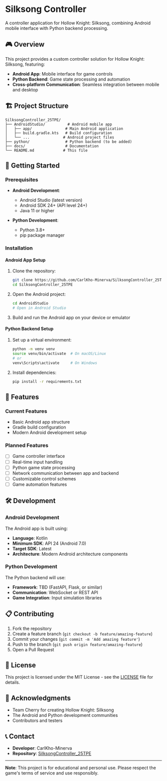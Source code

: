 # Silksong Controller

A controller application for Hollow Knight: Silksong, combining Android mobile interface with Python backend processing.

## 🎮 Overview

This project provides a custom controller solution for Hollow Knight: Silksong, featuring:

- **Android App**: Mobile interface for game controls
- **Python Backend**: Game state processing and automation
- **Cross-platform Communication**: Seamless integration between mobile and desktop

## 🏗️ Project Structure

```text
SilksongController_25TPE/
├── AndroidStudio/          # Android mobile app
│   ├── app/               # Main Android application
│   ├── build.gradle.kts   # Build configuration
│   └── ...               # Android project files
├── python/                # Python backend (to be added)
├── docs/                  # Documentation
└── README.md             # This file
```

## 🚀 Getting Started

### Prerequisites

- **Android Development**:
  - Android Studio (latest version)
  - Android SDK 24+ (API level 24+)
  - Java 11 or higher

- **Python Development**:
  - Python 3.8+
  - pip package manager

### Installation

#### Android App Setup

1. Clone the repository:

   ```bash
   git clone https://github.com/CarlKho-Minerva/SilksongController_25TPE.git
   cd SilksongController_25TPE
   ```

2. Open the Android project:

   ```bash
   cd AndroidStudio
   # Open in Android Studio
   ```

3. Build and run the Android app on your device or emulator

#### Python Backend Setup

1. Set up a virtual environment:

   ```bash
   python -m venv venv
   source venv/bin/activate  # On macOS/Linux
   # or
   venv\Scripts\activate     # On Windows
   ```

2. Install dependencies:

   ```bash
   pip install -r requirements.txt
   ```

## 📱 Features

### Current Features

- Basic Android app structure
- Gradle build configuration
- Modern Android development setup

### Planned Features

- [ ] Game controller interface
- [ ] Real-time input handling
- [ ] Python game state processing
- [ ] Network communication between app and backend
- [ ] Customizable control schemes
- [ ] Game automation features

## 🛠️ Development

### Android Development

The Android app is built using:

- **Language**: Kotlin
- **Minimum SDK**: API 24 (Android 7.0)
- **Target SDK**: Latest
- **Architecture**: Modern Android architecture components

### Python Development

The Python backend will use:

- **Framework**: TBD (FastAPI, Flask, or similar)
- **Communication**: WebSocket or REST API
- **Game Integration**: Input simulation libraries

## 📋 Contributing

1. Fork the repository
2. Create a feature branch (`git checkout -b feature/amazing-feature`)
3. Commit your changes (`git commit -m 'Add amazing feature'`)
4. Push to the branch (`git push origin feature/amazing-feature`)
5. Open a Pull Request

## 📄 License

This project is licensed under the MIT License - see the [LICENSE](LICENSE) file for details.

## 🙏 Acknowledgments

- Team Cherry for creating Hollow Knight: Silksong
- The Android and Python development communities
- Contributors and testers

## 📞 Contact

- **Developer**: CarlKho-Minerva
- **Repository**: [SilksongController_25TPE](https://github.com/CarlKho-Minerva/SilksongController_25TPE)

---

**Note**: This project is for educational and personal use. Please respect the game's terms of service and use responsibly.
